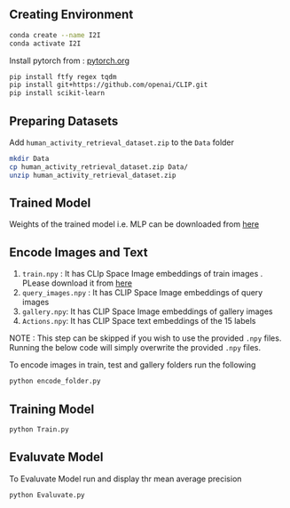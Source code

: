 ## Creating Environment 

```.bash
conda create --name I2I
conda activate I2I
```
Install pytorch from : [pytorch.org](https://pytorch.org/)
```.bash
pip install ftfy regex tqdm
pip install git+https://github.com/openai/CLIP.git
pip install scikit-learn
```


## Preparing Datasets

Add `human_activity_retrieval_dataset.zip` to the `Data` folder
```.bash
mkdir Data
cp human_activity_retrieval_dataset.zip Data/
unzip human_activity_retrieval_dataset.zip
```

## Trained Model

Weights of the trained model i.e. MLP can be downloaded from [here](https://drive.google.com/file/d/12V8kzt5nv3AyoK_wZldQNeJ5lgqnhxmL/view?usp=sharing) 

## Encode Images and Text

1) `train.npy` : It has CLIp Space Image embeddings of train images . PLease download it from [here](https://drive.google.com/file/d/1wjKJS2bY03_sO0Xw9VOe3DplwJXaBaqM/view?usp=sharing)
2) `query_images.npy` : It has CLIP Space Image embeddings of query images
3) `gallery.npy`: It has CLIP Space Image embeddings of gallery images
4) `Actions.npy`: It has CLIP Space text embeddings of the 15 labels

NOTE : This step can be skipped if you wish to use the provided `.npy` files. Running the below code will simply overwrite the provided `.npy` files. 

To encode images in train, test and gallery folders run the following

```.bash
python encode_folder.py
```

## Training Model

```.bash
python Train.py
```

## Evaluvate Model

To Evaluvate Model run and display thr mean average precision 

```.bash
python Evaluvate.py 
```